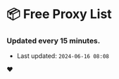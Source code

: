 # :package: Free Proxy List
### Updated every 15 minutes.

- Last updated: `2024-06-16 08:08`

:heart:
